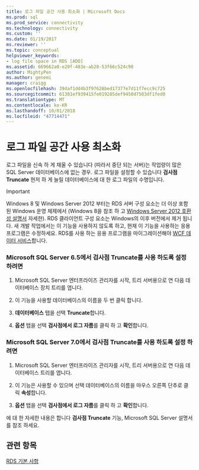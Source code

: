 ```yaml
---
title: 로그 파일 공간 사용 최소화 | Microsoft Docs
ms.prod: sql
ms.prod_service: connectivity
ms.technology: connectivity
ms.custom: ''
ms.date: 01/19/2017
ms.reviewer: ''
ms.topic: conceptual
helpviewer_keywords:
- log file space in RDS [ADO]
ms.assetid: 669662a0-e20f-483e-ab28-53f66c524c98
author: MightyPen
ms.author: genemi
manager: craigg
ms.openlocfilehash: 39daf1dd4b3f97628bed17377e7d11f7ecc9c725
ms.sourcegitcommit: 61381ef939415fe019285def9450d7583df1fed0
ms.translationtype: MT
ms.contentlocale: ko-KR
ms.lasthandoff: 10/01/2018
ms.locfileid: "47714471"
---
```

# <a name="minimizing-log-file-space-usage"></a>로그 파일 공간 사용 최소화
로그 파일을 신속 하 게 채울 수 있습니다 (따라서 중단 되는 서버)는 작업량이 많은 SQL Server 데이터베이스에 없는 경우. 로그 파일을 설정할 수 있습니다 **검사점 Truncate** 현저 하 게 늘릴 데이터베이스에 대 한 로그 파일의 수명입니다.  
  
> [!IMPORTANT]
>  Windows 8 및 Windows Server 2012 부터는 RDS 서버 구성 요소는 더 이상 포함 된 Windows 운영 체제에서 (Windows 8을 참조 하 고 [Windows Server 2012 호환성 설명서](https://www.microsoft.com/en-us/download/details.aspx?id=27416) 자세한). RDS 클라이언트 구성 요소는 Windows의 이후 버전에서 제거 됩니다. 새 개발 작업에서는 이 기능을 사용하지 않도록 하고, 현재 이 기능을 사용하는 응용 프로그램은 수정하세요. RDS를 사용 하는 응용 프로그램을 마이그레이션해야 [WCF 데이터 서비스](http://go.microsoft.com/fwlink/?LinkId=199565)합니다.  
  
### <a name="to-enable-truncate-on-checkpoint-in-microsoft-sql-server-65"></a>Microsoft SQL Server 6.5에서 검사점 Truncate를 사용 하도록 설정 하려면  
  
1.  Microsoft SQL Server 엔터프라이즈 관리자를 시작, 트리 서버용으로 연 다음 데이터베이스 장치 트리를 엽니다.  
  
2.  이 기능을 사용할 데이터베이스의 이름을 두 번 클릭 합니다.  
  
3.  **데이터베이스** 탭을 선택 **Truncate**합니다.  
  
4.  **옵션** 탭을 선택 **검사점에서 로그 자름**를 클릭 하 고 **확인**합니다.  
  
### <a name="to-enable-truncate-on-checkpoint-in-microsoft-sql-server-70"></a>Microsoft SQL Server 7.0에서 검사점 Truncate를 사용 하도록 설정 하려면  
  
1.  Microsoft SQL Server 엔터프라이즈 관리자를 시작, 트리 서버용으로 연 다음 데이터베이스 트리를 엽니다.  
  
2.  이 기능은 사용할 수 있으며 선택 데이터베이스의 이름을 마우스 오른쪽 단추로 클릭 **속성**합니다.  
  
3.  **옵션** 탭을 선택 **검사점에서 로그 자름**를 클릭 하 고 **확인**합니다.  
  
 에 대 한 자세한 내용은 합니다 **검사점 Truncate** 기능, Microsoft SQL Server 설명서를 참조 하세요.  
  
## <a name="see-also"></a>관련 항목  
 [RDS 기본 사항](../../../ado/guide/remote-data-service/rds-fundamentals.md)


